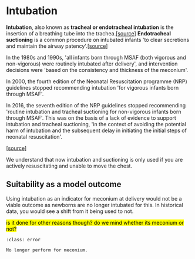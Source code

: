 # Intubation

**Intubation**, also known as **tracheal or endotracheal intubation** is the insertion of a breathing tube into the trachea.[[source]](https://elht.nhs.uk/application/files/7016/6721/3334/Critical_Care_Procedures_and_Treatments_document_JULY_2022.pdf) **Endotracheal suctioning** is a common procedure on intubated infants 'to clear secretions and maintain the airway patency'.[[source]](https://www.rch.org.au/rchcpg/hospital_clinical_guideline_index/endotracheal_tube_suction_of_ventilated_neonates/)

In the 1980s and 1990s, 'all infants born through MSAF (both vigorous and non-vigorous) were routinely intubated after delivery', and intervention decisions were 'based on the consistency and thickness of the meconium'.

In 2000, the fourth edition of the Neonatal Resuscitation programme (NRP) guidelines stopped recommending intubation 'for vigorous infants born through MSAF'.

In 2016, the seventh edition of the NRP guidelines stopped recommending 'routine intubation and tracheal suctioning for non-vigorous infants born through MSAF'. This was on the basis of a lack of evidence to support intubation and tracheal suctioning, 'in the context of avoiding the potential harm of intubation and the subsequent delay in initiating the initial steps of neonatal resuscitation'.

[[source]](https://doi.org/10.1542/hpeds.2020-0002)

We understand that now intubation and suctioning is only used if you are actively resuscitating and unable to move the chest.

## Suitability as a model outcome

Using intubation as an indicator for meconium at delivery would not be a viable outcome as newborns are no longer intubated for this. In historical data, you would see a shift from it being used to not.

<mark>is it done for other reasons though? do we mind whether its meconium or not?</mark>

`````{admonition} Unsuitable
:class: error

No longer perform for meconium.
`````
